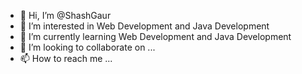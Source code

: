 - 👋 Hi, I’m @ShashGaur
- 👀 I’m interested in Web Development and Java Development
- 🌱 I’m currently learning Web Development and Java Development
- 💞️ I’m looking to collaborate on ...
- 📫 How to reach me ...

<!---
ShashGaur/ShashGaur is a ✨ special ✨ repository because its `README.md` (this file) appears on your GitHub profile.
You can click the Preview link to take a look at your changes.
--->
